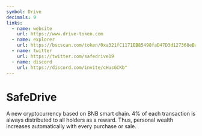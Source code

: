 ```yaml
---
symbol: Drive
decimals: 9
links:
  - name: website
    url: https://www.drive-token.com
  - name: explorer
    url: https://bscscan.com/token/0xa321fC1171EB85498faD47D3d127368eBa70265C
  - name: twitter
    url: https://twitter.com/safedrive19
  - name: discord
    url: https://discord.com/invite/cHusGCKb"
---
```


# SafeDrive

A new cryptocurrency based on BNB smart chain. 4% of each transaction is always distributed to all holders as a reward. Thus, personal wealth increases automatically with every purchase or sale.
